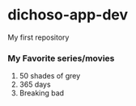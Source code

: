 # dichoso-app-dev
My first repository
### My Favorite series/movies
 1. 50 shades of grey
 2. 365 days
 3. Breaking bad
